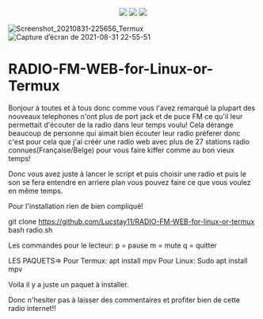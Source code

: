 <p align="center">
  <img src="https://img.shields.io/badge/Author-Lucstay11-cyan?style=flat-square">
  <img src="https://img.shields.io/badge/Open%20Source-Yes-cyan?style=flat-square">
  <img src="https://img.shields.io/badge/Written%20In-Bash-cyan?style=flat-square">
</p>

![Screenshot_20210831-225656_Termux](https://user-images.githubusercontent.com/89875785/131580965-e8d66d99-0710-4fd3-b4b9-3c0a3162c5bd.jpg)
![Capture d’écran de 2021-08-31 22-55-51](https://user-images.githubusercontent.com/89875785/131578715-98b45a74-3813-4aa9-8c97-a7f1d5834a42.png)
# RADIO-FM-WEB-for-Linux-or-Termux
Bonjour à toutes et à tous donc comme vous l'avez remarqué la plupart des nouveaux telephones n'ont plus de port jack et de puce FM ce qu'il leur permettait d'écouter de la radio dans leur temps voulu! Cela dérange beaucoup de personne qui aimait bien écouter leur radio préferer donc c'est pour cela que j'ai créér une radio web avec plus de 27 stations radio connues(Française/Belge) pour vous faire kiffer comme au bon vieux temps!

Donc vous avez juste à lancer le script et puis choisir une radio et puis le son se fera entendre en arriere plan vous pouvez faire ce que vous voulez en même temps. 

Pour l'installation rien de bien compliqué!

 git clone https://github.com/Lucstay11/RADIO-FM-WEB-for-linux-or-termux
 bash radio.sh
 
 Les commandes pour le lecteur:
 p = pause
 m = mute
 q = quitter
 
 
LES PAQUETS=>
 Pour Termux:
apt install mpv
 Pour Linux:
Sudo apt install mpv 

Voila il y a juste un paquet à installer.

Donc n'hesiter pas à laisser des commentaires et profiter bien de cette radio internet!!
